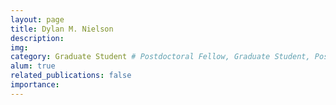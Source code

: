 ```yaml
---
layout: page
title: Dylan M. Nielson
description:
img:
category: Graduate Student # Postdoctoral Fellow, Graduate Student, Postbac Research Assistant, Undergraduate Research Assistant
alum: true
related_publications: false
importance:
---
```

